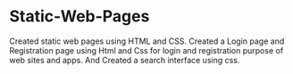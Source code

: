 # Static-Web-Pages
Created static web pages using HTML and CSS.
Created a Login page and Registration page using Html and Css for login and registration purpose of web sites and apps.
And Created a search interface using css.

